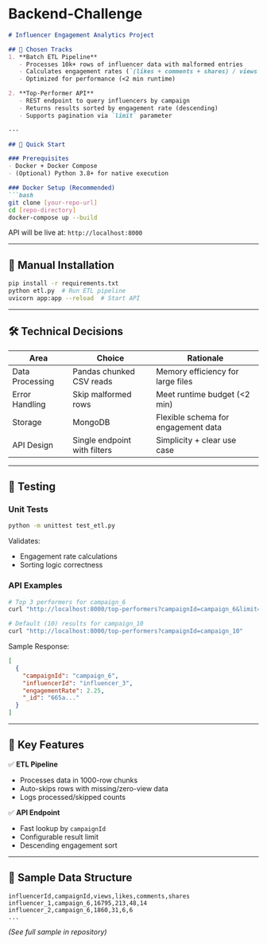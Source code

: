 # Backend-Challenge


```markdown
# Influencer Engagement Analytics Project

## 📌 Chosen Tracks
1. **Batch ETL Pipeline**  
   - Processes 10k+ rows of influencer data with malformed entries  
   - Calculates engagement rates (`(likes + comments + shares) / views * 100`)  
   - Optimized for performance (<2 min runtime)  

2. **Top-Performer API**  
   - REST endpoint to query influencers by campaign  
   - Returns results sorted by engagement rate (descending)  
   - Supports pagination via `limit` parameter  

---

## 🚀 Quick Start

### Prerequisites
- Docker + Docker Compose  
- (Optional) Python 3.8+ for native execution  

### Docker Setup (Recommended)
```bash
git clone [your-repo-url]
cd [repo-directory]
docker-compose up --build
```
API will be live at: `http://localhost:8000`

---

## 🔧 Manual Installation
```bash
pip install -r requirements.txt
python etl.py  # Run ETL pipeline
uvicorn app:app --reload  # Start API
```

---

## 🛠️ Technical Decisions

| Area               | Choice                          | Rationale                          |
|--------------------|---------------------------------|------------------------------------|
| Data Processing    | Pandas chunked CSV reads        | Memory efficiency for large files  |
| Error Handling     | Skip malformed rows             | Meet runtime budget (<2 min)       |
| Storage            | MongoDB                         | Flexible schema for engagement data|
| API Design         | Single endpoint with filters    | Simplicity + clear use case        |

---

## 🧪 Testing

### Unit Tests
```bash
python -m unittest test_etl.py
```
Validates:
- Engagement rate calculations
- Sorting logic correctness

### API Examples
```bash
# Top 3 performers for campaign_6
curl "http://localhost:8000/top-performers?campaignId=campaign_6&limit=3"

# Default (10) results for campaign_10
curl "http://localhost:8000/top-performers?campaignId=campaign_10"
```

Sample Response:
```json
[
  {
    "campaignId": "campaign_6",
    "influencerId": "influencer_3",
    "engagementRate": 2.25,
    "_id": "665a..."
  }
]
```

---

## 🎯 Key Features
✅ **ETL Pipeline**  
- Processes data in 1000-row chunks  
- Auto-skips rows with missing/zero-view data  
- Logs processed/skipped counts  

✅ **API Endpoint**  
- Fast lookup by `campaignId`  
- Configurable result limit  
- Descending engagement sort  

---

## 📜 Sample Data Structure
```csv
influencerId,campaignId,views,likes,comments,shares
influencer_1,campaign_6,16795,213,48,14
influencer_2,campaign_6,1860,31,6,6
...
``` 
*(See full sample in repository)*
```
